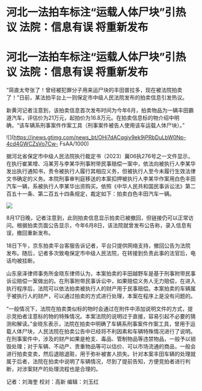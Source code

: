 # 河北一法拍车标注“运载人体尸块”引热议 法院：信息有误 将重新发布

# 河北一法拍车标注“运载人体尸块”引热议 法院：信息有误 将重新发布

“简直太夸张了！曾经被犯罪分子用来运尸块的丰田普拉多，现在被法院拍卖了！”日前，某法拍平台上一则保定市中级人民法院发布的拍卖信息引发热议。

新黄河记者注意到，该拍卖信息首次发布时间为今年6月，拍卖物品为一辆丰田霸道汽车，评估价为21万元，起拍价为16.8万元。在拍卖信息标的物介绍中明确，“该车辆系刑事案件作案工具（刑事案件被告人使用该车运载人体尸块）。”

![](https://inews.gtimg.com/news_bt/OHi7dACqgiy9ek9jPRbDuLbW0Np-4cd4GWCZsVo7Cw-
FsAA/1000)

据河北省保定市中级人民法院执行裁定书（2023）冀06执276号之一文件显示，在执行崔某增、冯某芳与李某华刑事附带民事赔偿一案中，依法向被执行人李某华发出执行通知书，责令被执行人履行其相应义务，但被执行人至今未履行生效法律文书确定的义务。本院刑事审判庭移送的本案扣押被执行人李某华作案用白色丰田汽车一辆，系被执行人李某华出资购买。依照《中华人民共和国民事诉讼法》第二百五十一条、第二百五十四条规定，裁定如下：拍卖白色丰田汽车一辆。

![](https://inews.gtimg.com/news_bt/OCdfaMZ54UAmsdzbOYQFyrDaT5L9TgA7BmGqQXF4a3bFUAA/1000)

8月17日晚，记者注意到，此则拍卖信息显示拍卖已被撤回，但链接仍可以正常访问。根据拍卖页面公告显示，今年6月8日，该法院就曾发布公告称，录入信息有误，撤回重新发布。

18日下午，京东拍卖平台客服告诉记者，平台只提供网络支持，撤回公告为法院发布。随后，记者多次致电保定市中级人民法院，在转接到负责此事的法官后，电话均被挂断。

山东泉泽律师事务所金晓东律师认为，本案拍卖的丰田越野车是基于刑事附带民事诉讼赔偿一案做出的。在刑事附带民事诉讼中，如果赔偿义务人无力赔偿，在进入执行程序后，法院可以依法拍卖被执行人的财产用于民事赔偿。本案拍卖的车辆属于被执行人的财产，可以通过拍卖的方式进行处理，本案在程序上是没有问题的。

“一般情况下，法院在拍卖类似标的物时会通过在附件中添加说明文件的方式，提示竞拍者注意标的物的特殊情况。本案法院的说明过于直接，容易引起不必要的猜测和解读。”金晓东表示，法院在拍卖中明确了车辆系刑事案件作案工具，曾用于运载人体尸块，人民法院在拍卖公告中已经将不利因素和车辆特殊情况进行了说明。在刑事案件中，涉及的财产如果是枪支、毒品、管制物品等违禁物品，一般予以销毁处理；对于车辆、不动产、贵重物品等可以估价、可以市场流通的商品，一般会进行拍卖变卖，然后退赔退赃，用于弥补被害人损失。针对本案丰田车辆的处理就属于后者，法院在拍卖中说明了车辆情况，尽到了提前告知，方便竞拍者进行判断，对涉案财产的处理流程也是合理的。

记者：刘海奎 校对：高新 编辑：刘玉红

